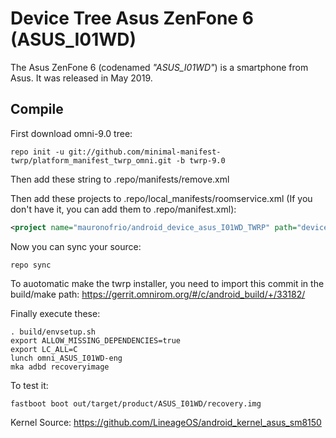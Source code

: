 # Device Tree Asus ZenFone 6 (ASUS_I01WD)

The Asus ZenFone 6 (codenamed _"ASUS_I01WD"_) is a smartphone from Asus.
It was released in May 2019.

## Compile

First download omni-9.0 tree:

```
repo init -u git://github.com/minimal-manifest-twrp/platform_manifest_twrp_omni.git -b twrp-9.0
```
Then add these string to .repo/manifests/remove.xml


Then add these projects to .repo/local_manifests/roomservice.xml (If you don't have it, you can add them to .repo/manifest.xml): 

```xml
<project name="mauronofrio/android_device_asus_I01WD_TWRP" path="device/asus/ASUS_I01WD" remote="github" revision="android-9.0" />
```

Now you can sync your source:

```
repo sync
```

To auotomatic make the twrp installer, you need to import this commit in the build/make path: https://gerrit.omnirom.org/#/c/android_build/+/33182/

Finally execute these:

```
. build/envsetup.sh
export ALLOW_MISSING_DEPENDENCIES=true
export LC_ALL=C
lunch omni_ASUS_I01WD-eng 
mka adbd recoveryimage 
```

To test it:

```
fastboot boot out/target/product/ASUS_I01WD/recovery.img
```

Kernel Source: https://github.com/LineageOS/android_kernel_asus_sm8150
